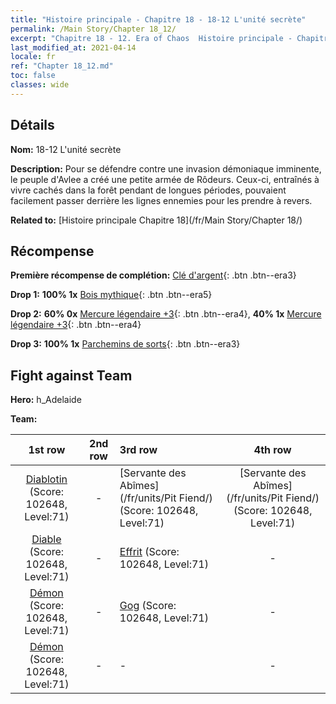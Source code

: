 ```yaml
---
title: "Histoire principale - Chapitre 18 - 18-12 L'unité secrète"
permalink: /Main Story/Chapter 18_12/
excerpt: "Chapitre 18 - 12. Era of Chaos  Histoire principale - Chapitre 18_12. 18-12 L'unité secrète"
last_modified_at: 2021-04-14
locale: fr
ref: "Chapter 18_12.md"
toc: false
classes: wide
---
```


## Détails

 **Nom:** 18-12 L'unité secrète

 **Description:** Pour se défendre contre une invasion démoniaque imminente, le peuple d'Avlee a créé une petite armée de Rôdeurs. Ceux-ci, entraînés à vivre cachés dans la forêt pendant de longues périodes, pouvaient facilement passer derrière les lignes ennemies pour les prendre à revers.

 **Related to:** [Histoire principale Chapitre 18](/fr/Main Story/Chapter 18/)

## Récompense

 **Première récompense de complétion:** [Clé d'argent](/fr/Items/con_693/){: .btn .btn--era3}

 **Drop 1:** **100% 1x** [Bois mythique](/fr/Items/mat_62/){: .btn .btn--era5}

 **Drop 2:** **60% 0x** [Mercure légendaire +3](/fr/Items/mat_56/){: .btn .btn--era4}, **40% 1x** [Mercure légendaire +3](/fr/Items/mat_56/){: .btn .btn--era4}

 **Drop 3:** **100% 1x** [Parchemins de sorts](/fr/Items/con_694/){: .btn .btn--era3}


## Fight against Team
 **Hero:** h_Adelaide

 **Team:**


  | 1st row | 2nd row | 3rd row | 4th row |
  |:----:|:----:|:----|:----:|
  | [Diablotin](/fr/units/Imp/) (Score: 102648, Level:71)  | - | [Servante des Abîmes](/fr/units/Pit Fiend/) (Score: 102648, Level:71)  | [Servante des Abîmes](/fr/units/Pit Fiend/) (Score: 102648, Level:71)  |
  | [Diable](/fr/units/Devil/) (Score: 102648, Level:71)  | - | [Effrit](/fr/units/Efreeti/) (Score: 102648, Level:71)  | - |
  | [Démon](/fr/units/Demon/) (Score: 102648, Level:71)  | - | [Gog](/fr/units/Gog/) (Score: 102648, Level:71)  | - |
  | [Démon](/fr/units/Demon/) (Score: 102648, Level:71)  | - | - | - |


